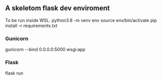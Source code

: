 ## A skeletom flask dev enviroment

To be run inside WSL.
python3.8 -m venv env
source env/bin/activate
pip install -r requirements.txt


### Gunicorn

gunicorn --bind 0.0.0.0:5000 wsgi:app


### Flask

flask run
